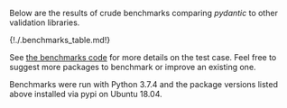 Below are the results of crude benchmarks comparing *pydantic* to other validation libraries.

{!./.benchmarks_table.md!}

See [the benchmarks code](https://github.com/samuelcolvin/pydantic/tree/master/benchmarks)
for more details on the test case. Feel free to suggest more packages to benchmark or improve an existing one.

Benchmarks were run with Python 3.7.4 and the package versions listed above installed via pypi on Ubuntu 18.04.
